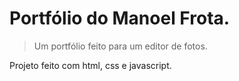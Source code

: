 # Portfólio do Manoel Frota.
> Um portfólio feito para um editor de fotos.

Projeto feito com html, css e javascript.
